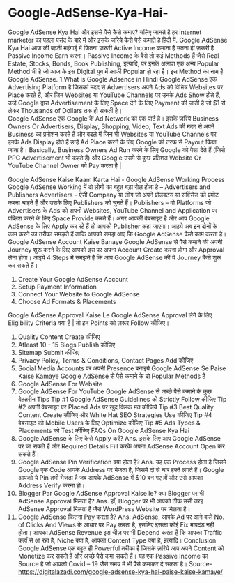 # Google-AdSense-Kya-Hai-
Google AdSense Kya Hai और इससे पैसे कैसे कमाए? चलिए जानते है हर internet marketer का पहला पसंद के बारे में और इसके जरिये कैसे पैसे कमाते है हिंदी में.
Google AdSense Kya Hai
आज की बढ़ती महंगाई में जितना ज़रूरी Active Income कमाना है उतना ही ज़रूरी है Passive Income Earn करना। 
Passive Income के वैसे तो कई Methods हैं जैसे Real Estate, Stocks, Bonds, Book Publishing, इत्यादि, पर इनके अलावा एक अन्य Popular Method भी है जो आज के इस Digital युग में काफी Popular हो रहा है। 
इस Method का नाम है Google AdSense. 
1.What is Google Adsence in Hindi
Google AdSense एक Advertising Platform है जिसकी मदद से Advertisers अपने Ads को विभिन्न Websites पर Place करते हैं, और जिन Websites या YouTube Channels पर उनके Ads Show होते हैं, उन्हें Google द्वारा Advertisement के लिए Space देने के लिए Payment की जाती है जो $1 से लेकर Thousands of Dollars तक हो सकती है।  
Google AdSense एक Google के Ad Network का एक पार्ट है। इसके ज़रिये Business Owners Or Advertisers, Display, Shopping, Video, Text Ads की मदद से अपने Business का प्रमोशन करते हैं और बदले में जिन भी Websites या YouTube Channels पर इनके Ads Display होते हैं उन्हें Ad Place करने के लिए Google की तरफ से Payout किया जाता है। 
Basically, Business Owners Ad Run करने के लिए Google को पैसा देते हैं (जिसे PPC Advertisement भी कहते हैं) और Google उसमे से कुछ प्रतिशत Website Or YouTube Channel Owner को Pay करता है |


Google AdSense Kaise Kaam Karta Hai - Google AdSense Working Process
Google AdSense Working में दो लोगों का बहुत बड़ा रोल होता है – Advertisers and Publishers 
Advertisers – ऐसी Company या लोग जो अपने प्रोडक्टस या सर्विसेज़ को प्रमोट करना चाहते हैं और उसके लिए Publishers को चुनते हैं। 
Publishers – वो Platforms जो Advertisers के Ads को अपनी Websites, YouTube Channel and Application पर पब्लिश करने के लिए Space Provide करते हैं। अगर आपकी वेबसाइट है और आप Google AdSense के लिए Apply कर रहे हैं तो आपको Publisher कहा जाएगा। 
आइये अब इन दोनों के काम करने का तरीका समझते हैं ताकि आपको समझ आए कि Google AdSense कैसे काम करता है। 
Google AdSense Account Kaise Banaye
Google AdSense से पैसे कमाने की अपनी Journey शुरू करने के लिए आपको इस पर अपना Account Create करना होगा और Approval लेना होगा। 
आइये 4 Steps में समझते हैं कि आप Google AdSense की ये Journey कैसे शुरू कर सकते हैं। 

1.	Create Your Google AdSense Account
2.	Setup Payment Information
3.	Connect Your Website to Google AdSense
4.	Choose Ad Formats & Placements


Google AdSense Approval Kaise Le
Google AdSense Approval लेने के लिए Eligibility Criteria क्या है | तो इन Points को ज़रूर Follow कीजिए।
1.	Quality Content Create कीजिए
2.	Atleast 10 - 15 Blogs Publish कीजिए
3.	Sitemap Submit कीजिए
4.	Privacy Policy, Terms & Conditions, Contact Pages Add कीजिए
5.	Social Media Accounts पर अपनी Presence बनाइये
Google AdSense Se Paise Kaise Kamaye
Google AdSense से पैसे कमाने के दो Popular Methods हैं 
1.	Google AdSense For Website 
2.	 Google AdSense For YouTube 
Google AdSense से अच्छे पैसे कमाने के कुछ बेहतरीन Tips
Tip #1 Google AdSense Guidelines को Strictly Follow कीजिए
Tip #2 अपनी वेबसाइट पर Placed Ads पर खुद क्लिक मत कीजिये
Tip #3 Best Quality Content Create कीजिए और White Hat SEO Strategies Use कीजिए
Tip #4 वेबसाइट को Mobile Users के लिए Optimize कीजिए
Tip #5 Ads Types & Placements को Test कीजिए
FAQs On Google AdSense Kya Hai
1. Google AdSense के लिए कैसे Apply करें?
Ans. इसके लिए आप Google AdSense पर जा सकते हैं और Required Details Fill करके अपना AdSense Account Open कर सकते हैं।
2. Google AdSense Pin Verification क्या होता है?
Ans. यह एक Process होता है जिसमे Google एक Code आपके Address पर भेजता है, जिसमे दो से चार हफ्ते लगते हैं। Google आपको ये Pin तभी भेजता है जब आपके AdSense में $10 बन गए हों और उसे आपका Address Verify करना हो।
3. Blogger Par Google AdSense Approval Kaise le? क्या Blogger पर भी AdSense Approval मिलता है?
Ans. हाँ, Blogger पर भी आपको ठीक उसी तरह AdSense Approval मिलता है जैसे WordPress Website पर मिलता है।
4. Google AdSense कितना Pay करता है?
Ans. AdSense, आपके Ad पर आने वाले No. of Clicks And Views के आधार पर Pay करता है, इसलिए इसका कोई Fix मापदंड नहीं होता। आपका AdSense Revenue इस चीज़ पर भी Depend करता है कि आपका Traffic कहाँ से आ रहा है, Niche क्या है, आपका Content Type क्या है, इत्यादि।
Conclusion
Google AdSense एक बहुत ही Powerful तरीका है जिसके ज़रिये आप अपने Content को Monetize कर सकते हैं और अच्छे पैसे कमा सकते हैं। यह एक Passive Income का Source है जो आपको Covid – 19 जैसे समय में भी पैसे कमाकर दे सकता है।
Source- 
https://digitalazadi.com/google-adsense-kya-hai-paise-kaise-kamaye/

